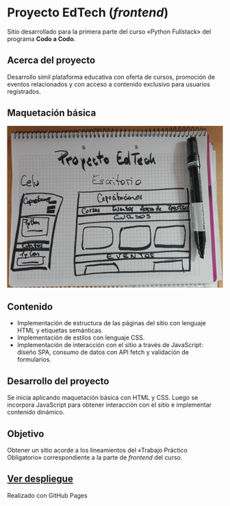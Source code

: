 # Proyecto EdTech (*frontend*)
Sitio desarrollado para la primera parte del curso «Python Fullstack» del programa **Codo a Codo**.

## Acerca del proyecto
Desarrollo símil plataforma educativa con oferta de cursos, promoción de eventos relacionados y con acceso a contenido exclusivo para usuarios registrados.

## Maquetación básica
![Maqueta del sitio](./maquetaBase.jpg)

## Contenido
- Implementación de estructura de las páginas del sitio con lenguaje HTML y etiquetas semánticas.
- Implementación de estilos con lenguaje CSS.
- Implementación de interacción con el sitio a través de JavaScript: diseño SPA, consumo de datos con API fetch y validación de formularios.

## Desarrollo del proyecto
Se inicia aplicando maquetación básica con HTML y CSS.
Luego se incorpora JavaScript para obtener interacción con el sitio e implementar contenido dinámico.

## Objetivo
Obtener un sitio acorde a los lineamientos del «Trabajo Práctico Obligatorio» correspondiente a la parte de *frontend* del curso.

## [Ver despliegue](https://chtole.github.io/CAC-PythonFS-Front/)
Realizado con GitHub Pages